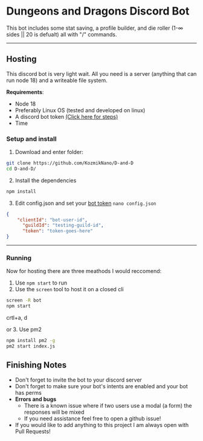 # Dungeons and Dragons Discord Bot
This bot includes some stat saving, a profile builder, and die roller (1-∞ sides || 20 is defualt) all with "/" commands.

____

## Hosting
This discord bot is very light wait. All you need is a server (anything that can run node 18) and a writeable file system.

**Requirements**: 
- Node 18
- Preferably Linux OS (tested and developed on linux)
- A discord bot token [(Click here for steps)](https://github.com/reactiflux/discord-irc/wiki/Creating-a-discord-bot-&-getting-a-token)
- Time

### Setup and install
1. Download and enter folder:
```bash
git clone https://github.com/KozmikNano/D-and-D
cd D-and-D/
```

2. Install the dependencies
```bash
npm install
```

3. Edit config.json and set your [bot token](https://github.com/reactiflux/discord-irc/wiki/Creating-a-discord-bot-&-getting-a-token)
`nano config.json`
```json
{
    "clientId": "bot-user-id",
	  "guildId": "testing-guild-id",
	  "token": "token-goes-here"
}
```

___
### Running
Now for hosting there are three meathods I would reccomend:
1. Use `npm start` to run
2. Use the `screen` tool to host it on a closed cli
```bash
screen -R bot
npm start
```
crtl+a, d

or 3. Use pm2
```bash
npm install pm2 -g
pm2 start index.js
```

## Finishing Notes
- Don't forget to invite the bot to your discord server
- Don't forget to make sure your bot's intents are enabled and your bot has perms
- **Errors and bugs**
  - There is a known issue where if two users use a modal (a form) the responses will be mixed
  - If you need assistance feel free to open a github issue!
- If you would like to add anything to this project I am always open with Pull Requests!
